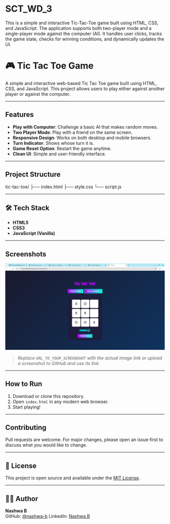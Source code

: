 # SCT_WD_3
This is a simple and interactive Tic-Tac-Toe game built using HTML, CSS, and JavaScript. The application supports both two-player mode and a single-player mode against the computer (AI). It handles user clicks, tracks the game state, checks for winning conditions, and dynamically updates the UI.

# 🎮 Tic Tac Toe Game

A simple and interactive web-based Tic Tac Toe game built using HTML, CSS, and JavaScript. This project allows users to play either against another player or against the computer.

---

## Features

-  **Play with Computer**: Challenge a basic AI that makes random moves.
-  **Two Player Mode**: Play with a friend on the same screen.
-  **Responsive Design**: Works on both desktop and mobile browsers.
-  **Turn Indicator**: Shows whose turn it is.
-  **Game Reset Option**: Restart the game anytime.
-  **Clean UI**: Simple and user-friendly interface.

---

##  Project Structure

tic-tac-toe/
├── index.html
├── style.css
└── script.js

---

## 🛠️ Tech Stack

- **HTML5**
- **CSS3**
- **JavaScript (Vanilla)**

---

##  Screenshots

![Game Screenshot](https://github.com/nashwa-b/SCT_WD_3/blob/main/tic-tac-toe%20screenshot.png.png?raw=true)

> _Replace `URL_TO_YOUR_SCREENSHOT` with the actual image link or upload a screenshot to GitHub and use its link._

---

##  How to Run

1. Download or clone this repository.
2. Open `index.html` in any modern web browser.
3. Start playing!

---

##  Contributing

Pull requests are welcome. For major changes, please open an issue first to discuss what you would like to change.

---

## 📄 License

This project is open source and available under the [MIT License](LICENSE).

---

## 🙋‍♀️ Author

**Nashwa B**  
GitHub: [@nashwa-b](https://github.com/nashwa-b)
LinkedIn: [Nashwa B](https://www.linkedin.com/in/your-username/)


